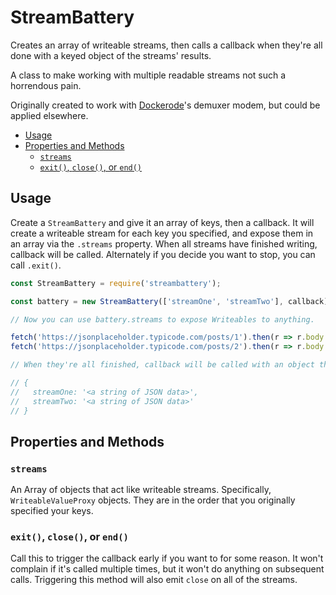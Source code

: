 # StreamBattery
Creates an array of writeable streams, then calls a callback when they're all done with a keyed object of the streams' results.

A class to make working with multiple readable streams not such a horrendous pain.

Originally created to work with [Dockerode](https://www.npmjs.com/package/dockerode)'s demuxer modem, but could be applied elsewhere.

<!-- MDTOC maxdepth:6 firsth1:0 numbering:0 flatten:0 bullets:1 updateOnSave:1 -->

- [Usage](#usage)   
- [Properties and Methods](#properties-and-methods)   
   - [`streams`](#streams)   
   - [`exit()`, `close()`, or `end()`](#exit-close-or-end)   

<!-- /MDTOC -->

## Usage

Create a `StreamBattery` and give it an array of keys, then a callback. It will create a writeable stream for each key you specified, and expose them in an array via the `.streams` property. When all streams have finished writing, callback will be called. Alternately if you decide you want to stop, you can call `.exit()`.

```javascript
const StreamBattery = require('streambattery');

const battery = new StreamBattery(['streamOne', 'streamTwo'], callback);

// Now you can use battery.streams to expose Writeables to anything.

fetch('https://jsonplaceholder.typicode.com/posts/1').then(r => r.body.pipe(battery.streams[0]));
fetch('https://jsonplaceholder.typicode.com/posts/2').then(r => r.body.pipe(battery.streams[1]));

// When they're all finished, callback will be called with an object that has keys of the original names you passed in.

// {
//   streamOne: '<a string of JSON data>',
//   streamTwo: '<a string of JSON data>'
// }
```

## Properties and Methods

### `streams`
An Array of objects that act like writeable streams. Specifically, `WriteableValueProxy` objects. They are in the order that you originally specified your keys.

### `exit()`, `close()`, or `end()`
Call this to trigger the callback early if you want to for some reason. It won't complain if it's called multiple times, but it won't do anything on subsequent calls.
Triggering this method will also emit `close` on all of the streams.

